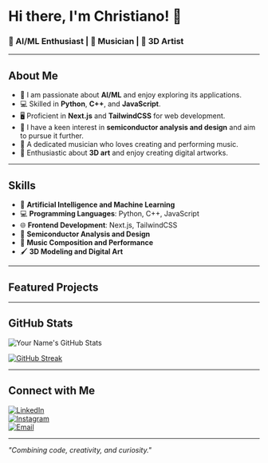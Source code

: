 # Hi there, I'm Christiano! 👋

### 🤖 AI/ML Enthusiast | 🎸 Musician | 🎨 3D Artist

---

## About Me
- 🌟 I am passionate about **AI/ML** and enjoy exploring its applications.
- 💻 Skilled in **Python**, **C++**, and **JavaScript**.
- 🖥️ Proficient in **Next.js** and **TailwindCSS** for web development.
- 🔬 I have a keen interest in **semiconductor analysis and design** and aim to pursue it further.
- 🎵 A dedicated musician who loves creating and performing music.
- 🎨 Enthusiastic about **3D art** and enjoy creating digital artworks.

---

## Skills
- 🧠 **Artificial Intelligence and Machine Learning**
- 💻 **Programming Languages**: Python, C++, JavaScript
- 🌐 **Frontend Development**: Next.js, TailwindCSS
- 🔬 **Semiconductor Analysis and Design**
- 🎼 **Music Composition and Performance**
- 🖌️ **3D Modeling and Digital Art**

---

## Featured Projects

---

## GitHub Stats
![Your Name's GitHub Stats](https://github-readme-stats.vercel.app/api?username=yourusername&show_icons=true&theme=radical)

[![GitHub Streak](https://streak-stats.demolab.com?user=yourusername&theme=radical)](https://git.io/streak-stats)

---

## Connect with Me
[![LinkedIn](https://img.shields.io/badge/-LinkedIn-blue?style=flat-square&logo=linkedin&logoColor=white)](#)  
[![Instagram](https://img.shields.io/badge/-Instagram-E4405F?style=flat-square&logo=instagram&logoColor=white)](#)  
[![Email](https://img.shields.io/badge/-Email-c14438?style=flat-square&logo=Gmail&logoColor=white)](mailto:youremail@example.com)

---

_"Combining code, creativity, and curiosity."_

